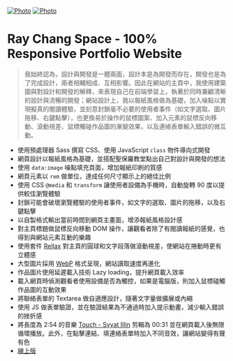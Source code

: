 [![Photo](https://github.com/raychang2017/raychang-space/blob/master/img/%E8%9E%A2%E5%B9%95%E5%BF%AB%E7%85%A7%202020-05-05%20%E4%B8%8B%E5%8D%882.01.58.png?raw=true)](https://dribbble.com/raychangdesign)
[![Photo](https://cdn.dribbble.com/users/3800131/screenshots/11317150/media/08465ea718d17273f4800b2f490e65e7.png)](https://dribbble.com/raychangdesign)

# Ray Chang Space - 100% Responsive Portfolio Website

> 我始終認為，設計與開發是一體兩面，設計本是為開發而存在，開發也是為了完成設計，兩者相輔相成、互相影響。因此在網站的主頁中，我使用建築圖與對設計和開發的解釋，來表現自己在前端學習上，執著於同時兼顧清晰的設計與流暢的開發；網站設計上，我以報紙風格做為基礎，加入噪點以實現擬真的閱讀體驗，並刻意封鎖毫不必要的使用者事件（如文字選取、圖片拖移、右鍵點擊），也更換易於操作的鼠標圖案、加入元素的鼠標反向移動、滾動視差、鼠標觸碰作品圖的漸變效果，以及連絡表單輸入錯誤的微互動。

- 使用預處理器 Sass 撰寫 CSS、使用 JavaScript `class` 物件導向式開發
- 網頁設計以報紙風格為基礎，並搭配聖保羅教堂點出自己對設計與開發的想法
- 使用 `data:image` 噪點填充頁面，增加報紙印刷的質感
- 網頁元素以 `rem` 做單位，達成任何尺寸顯示上的絕佳比例
- 使用 CSS `@media` 和 `transform` 讓使用者設備為手機時，自動旋轉 90 度以提供較佳瀏覽體驗
- 封鎖可能會破壞瀏覽體驗的使用者事件，如文字的選取、圖片的拖移，以及右鍵點擊
- 以自製格式輸出當前時間到網頁主畫面，增添報紙風格設計感
- 對主頁標題做鼠標反向移動 DOM 操作，讓觀看者除了有閱讀報紙的感覺，也得到與網站元素互動的樂趣
- 使用套件 [Rellax](https://dixonandmoe.com/rellax/) 對主頁的圓球和文字段落做滾動視差，使網站在捲動時更有立體感
- 大型圖片採用 [WebP](https://developers.google.com/speed/webp) 格式呈現，網站讀取速度再進化
- 作品圖片使用延遲載入技術 Lazy loading，提升網頁載入效率
- 載入網頁時偵測觀看者使用設備是否為觸控，如果是電腦版，則加入鼠標碰觸作品圖的互動效果
- 將聯絡表單的 Textarea 做自適應設計，隨著文字量做擴展或內縮
- 使用 JS 做表單驗證，並在驗證結果為不通過時加入提示動畫，減少輸入錯誤的挫折感
- 將長度為 2:54 的音樂 [Touch - Svyat Illin](https://icons8.com/music/search/touch) 剪輯為 00:31 並在網頁載入後無限循環播放。此外，在點擊連結、填連絡表單時加入不同音效，讓網站變得有聲有色
- [線上版](https://rayc2045.github.io/raychang-space/)
